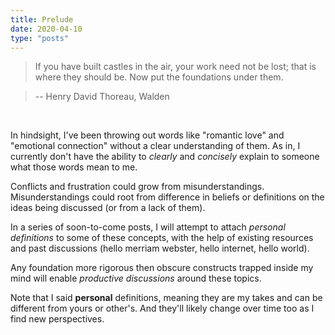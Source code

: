 ```yaml
---
title: Prelude
date: 2020-04-10
type: "posts"
---
```


> If you have built castles in the air, your work need not be lost; that is where they should be. Now put the foundations under them.

> -- Henry David Thoreau, Walden

<br/>

In hindsight, I've been throwing out words like "romantic love" and "emotional connection" without a clear understanding of them.
As in, I currently don't have the ability to _clearly_ and _concisely_ explain to someone what those words mean to me.

Conflicts and frustration could grow from misunderstandings.
Misunderstandings could root from difference in beliefs or definitions on the ideas being discussed (or from a lack of them).

In a series of soon-to-come posts, I will attempt to attach _personal definitions_ to some of these concepts, with the help of existing resources and past discussions (hello merriam webster, hello internet, hello world).

Any foundation more rigorous then obscure constructs trapped inside my mind will enable _productive discussions_ around these topics.

Note that I said **personal** definitions, meaning they are my takes and can be different from yours or other's.
And they'll likely change over time too as I find new perspectives.
